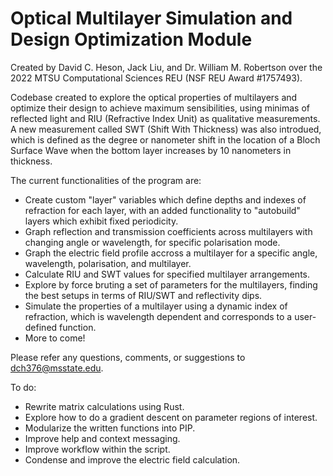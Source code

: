 # Optical Multilayer Simulation and Design Optimization Module

Created by David C. Heson, Jack Liu, and Dr. William M. Robertson over the 2022 MTSU Computational Sciences REU (NSF REU Award #1757493).

Codebase created to explore the optical properties of multilayers and optimize their design to achieve maximum sensibilities, using minimas of reflected light and RIU (Refractive Index Unit) as qualitative measurements. A new measurement called SWT (Shift With Thickness) was also introdued, which is defined as the degree or nanometer shift in the location of a Bloch Surface Wave when the bottom layer increases by 10 nanometers in thickness.

The current functionalities of the program are:
<ul>
<li>Create custom "layer" variables which define depths and indexes of refraction for each layer, with an added functionality to "autobuild" layers which exhibit fixed periodicity.</li>
<li>Graph reflection and transmission coefficients across multilayers with changing angle or wavelength, for specific polarisation mode.</li>
<li>Graph the electric field profile accross a multilayer for a specific angle, wavelength, polarisation, and multilayer.</li>
<li>Calculate RIU and SWT values for specified multilayer arrangements.</li>
<li>Explore by force bruting a set of parameters for the multilayers, finding the best setups in terms of RIU/SWT and reflectivity dips.</li>
<li>Simulate the properties of a multilayer using a dynamic index of refraction, which is wavelength dependent and corresponds to a user-defined function.</li>
<li>More to come!</li>
</ul>

Please refer any questions, comments, or suggestions to dch376@msstate.edu.

To do:
<ul>
<li>Rewrite matrix calculations using Rust.</li>
<li>Explore how to do a gradient descent on parameter regions of interest.</li>
<li>Modularize the written functions into PIP.</li>
<li>Improve help and context messaging.</li>
<li>Improve workflow within the script.</li>
<li>Condense and improve the electric field calculation.</li>
</ul>
